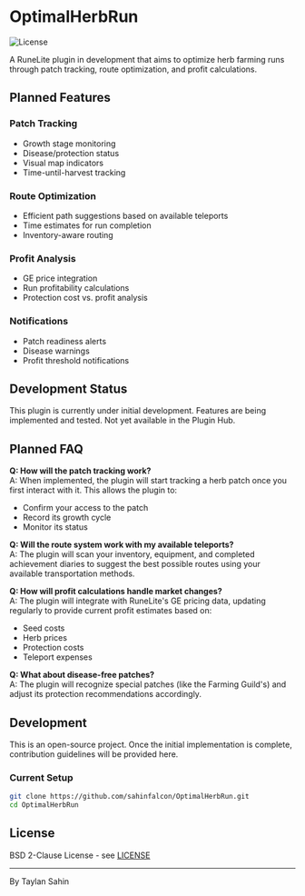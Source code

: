 # OptimalHerbRun

![License](https://img.shields.io/github/license/sahinfalcon/OptimalHerbRun)

A RuneLite plugin in development that aims to optimize herb farming runs through patch tracking, route optimization, and profit calculations.

## Planned Features

### Patch Tracking
- Growth stage monitoring
- Disease/protection status
- Visual map indicators
- Time-until-harvest tracking

### Route Optimization
- Efficient path suggestions based on available teleports
- Time estimates for run completion
- Inventory-aware routing

### Profit Analysis
- GE price integration
- Run profitability calculations
- Protection cost vs. profit analysis

### Notifications
- Patch readiness alerts
- Disease warnings
- Profit threshold notifications

## Development Status

This plugin is currently under initial development. Features are being implemented and tested. Not yet available in the Plugin Hub.

## Planned FAQ

**Q: How will the patch tracking work?**  
A: When implemented, the plugin will start tracking a herb patch once you first interact with it. This allows the plugin to:
- Confirm your access to the patch
- Record its growth cycle
- Monitor its status

**Q: Will the route system work with my available teleports?**  
A: The plugin will scan your inventory, equipment, and completed achievement diaries to suggest the best possible routes using your available transportation methods.

**Q: How will profit calculations handle market changes?**  
A: The plugin will integrate with RuneLite's GE pricing data, updating regularly to provide current profit estimates based on:
- Seed costs
- Herb prices
- Protection costs
- Teleport expenses

**Q: What about disease-free patches?**  
A: The plugin will recognize special patches (like the Farming Guild's) and adjust its protection recommendations accordingly.

## Development

This is an open-source project. Once the initial implementation is complete, contribution guidelines will be provided here.

### Current Setup
```bash
git clone https://github.com/sahinfalcon/OptimalHerbRun.git
cd OptimalHerbRun
```

## License

BSD 2-Clause License - see [LICENSE](LICENSE)

---

By Taylan Sahin
